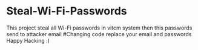 # Steal-Wi-Fi-Passwords
This project steal  all Wi-Fi passwords in vitcm system then this passwords send to attacker email
#Changing code
replace your email and passwords 
Happy Hacking :)
